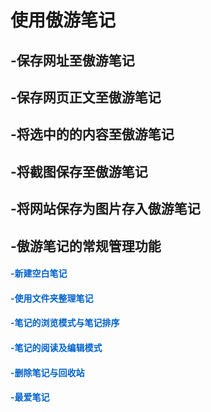 # 使用傲游笔记



## -保存网址至傲游笔记



## -保存网页正文至傲游笔记



## -将选中的的内容至傲游笔记



## -将截图保存至傲游笔记



## -将网站保存为图片存入傲游笔记



## -傲游笔记的常规管理功能



#### <font color=#0062CC>-新建空白笔记</font>



#### <font color=#0062CC>-使用文件夹整理笔记</font>



#### <font color=#0062CC>-笔记的浏览模式与笔记排序</font>



#### <font color=#0062CC>-笔记的阅读及编辑模式</font>



#### <font color=#0062CC>-删除笔记与回收站</font>



#### <font color=#0062CC>-最爱笔记</font>





















